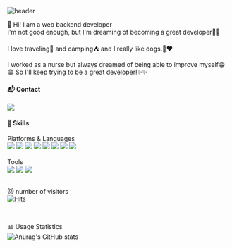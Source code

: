 ![header](https://capsule-render.vercel.app/api?type=slice&color=auto&text=%20HyeKyung🐶👋%20%20&height=200&fontSize=100)

🙋 Hi! I am a web backend developer<br>
I'm not good enough, but I'm dreaming of becoming a great developer🐣😎

I love traveling🛫 and camping⛺ and I really like dogs.🐶❤️

I worked as a nurse but always dreamed of being able to improve myself😁😁
So I'll keep trying to be a great developer!✨✨

<h4>📬 Contact </h4>
<img src="https://img.shields.io/badge/parkhye10041233@gmail.com-EA4335?style=flat-square&logo=parkhye10041233@gmail.com&logoColor=white"/>



<h4> 💪 Skills </h4>
<div>
  Platforms & Languages
  <br>
  <img src="https://img.shields.io/badge/Java-007396?style=flat-square&logo=Java&logoColor=white"/>
  <img src="https://img.shields.io/badge/HTML5-E34F26?style=flat-square&logo=HTML5&logoColor=white"/>
  <img src="https://img.shields.io/badge/Jquery-0769AD?style=flat-square&logo=Jquery&logoColor=white"/>
  <img src="https://img.shields.io/badge/JavaScript-F7DF1E?style=flat-square&logo=JavaScript&logoColor=white"/>
  <img src="https://img.shields.io/badge/CSS3-1572B6?style=flat-square&logo=CSS3&logoColor=white"/>
  <img src="https://img.shields.io/badge/Spring-6DB33F?style=flat-square&logo=Spring&logoColor=white"/>
  <img src="https://img.shields.io/badge/Mysql-4479A1?style=flat-square&logo=Mysql&logoColor=white"/>
  <img src="https://img.shields.io/badge/AWS-232F3E?style=flat-square&logo=AWS&logoColor=white"/>
</div>
<br>
<div>
  Tools
  <br>
  <img src="https://img.shields.io/badge/Eclipse-2C2255?style=flat-square&logo=Eclipse&logoColor=white"/>
  <img src="https://img.shields.io/badge/Github-181717?style=flat-square&logo=Github&logoColor=white"/>
  <img src="https://img.shields.io/badge/Visual Studio Code-007ACC?style=flat-square&logo=Visual Studio Code&logoColor=white"/>
</div>  
<br>

🐱 number of visitors 
<br>
[![Hits](https://hits.seeyoufarm.com/api/count/incr/badge.svg?url=https%3A%2F%2Fgithub.com%2Fhyeral94%2Fhyeral94.git&count_bg=%2379C83D&title_bg=%23555555&icon=github.svg&icon_color=%23E7E7E7&title=Github&edge_flat=false)](https://hits.seeyoufarm.com)

<br>

📊 Usage Statistics
<br>
![Anurag's GitHub stats](https://github-readme-stats.vercel.app/api?username=hyekyung&show_icons=true&theme=radical) 
